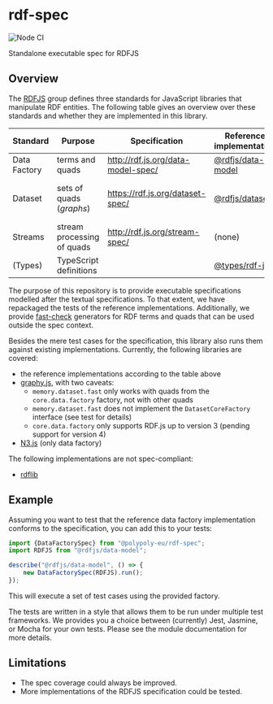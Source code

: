 # rdf-spec

![Node CI](https://github.com/polypoly-eu/rdf-spec/workflows/Node%20CI/badge.svg)

Standalone executable spec for RDFJS

## Overview

The [RDFJS](http://rdf.js.org/) group defines three standards for JavaScript libraries that manipulate RDF entities.
The following table gives an overview over these standards and whether they are implemented in this library.

| Standard        | Purpose            | Specification                          | Reference implementation       | Status     |
|-----------------|--------------------|----------------------------------------|--------------------------------|------------|
| Data Factory    | terms and quads    | http://rdf.js.org/data-model-spec/     | [@rdfjs/data-model](https://github.com/rdfjs-base/data-model) | Implemented |
| Dataset         | sets of quads (_graphs_) | https://rdf.js.org/dataset-spec/ | [@rdfjs/dataset](https://github.com/rdfjs-base/dataset)       | Partially implemented (only `DatasetCore`) |
| Streams         | stream processing of quads | http://rdf.js.org/stream-spec/ | (none)                         | Not implemented |
| (Types)         | TypeScript definitions | | [@types/rdf-js](https://www.npmjs.com/package/@types/rdf-js)      | Used |

The purpose of this repository is to provide executable specifications modelled after the textual specifications.
To that extent, we have repackaged the tests of the reference implementations.
Additionally, we provide [fast-check](https://github.com/dubzzz/fast-check/) generators for RDF terms and quads that can be used outside the spec context.

Besides the mere test cases for the specification, this library also runs them against existing implementations.
Currently, the following libraries are covered:

* the reference implementations according to the table above
* [graphy.js](https://graphy.link/), with two caveats:
  * `memory.dataset.fast` only works with quads from the `core.data.factory` factory, not with other quads
  * `memory.dataset.fast` does not implement the `DatasetCoreFactory` interface (see test for details)
  * `core.data.factory` only supports RDF.js up to version 3 (pending support for version 4)
* [N3.js](https://github.com/rdfjs/N3.js) (only data factory)

The following implementations are not spec-compliant:

* [rdflib](https://github.com/linkeddata/rdflib.js)

## Example

Assuming you want to test that the reference data factory implementation conforms to the specification, you can add this to your tests:

```typescript
import {DataFactorySpec} from "@polypoly-eu/rdf-spec";
import RDFJS from "@rdfjs/data-model";

describe("@rdfjs/data-model", () => {
    new DataFactorySpec(RDFJS).run();
});
```

This will execute a set of test cases using the provided factory.

The tests are written in a style that allows them to be run under multiple test frameworks.
We provides you a choice between (currently) Jest, Jasmine, or Mocha for your own tests.
Please see the module documentation for more details.

## Limitations

* The spec coverage could always be improved.
* More implementations of the RDFJS specification could be tested.
